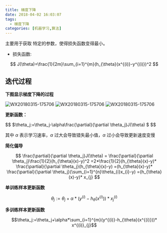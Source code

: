 ```yaml
---
title: 梯度下降
date: 2018-04-02 16:03:07
tags: 
  - 梯度下降
categories: [机器学习,算法]
---
```


主要用于获取 特定的参数，使得损失函数变得最小。

- 损失函数:

$$
J(\theta)=\frac{1}{2m}\sum_{i=1}^{m}(h_{\theta}(x^{(i)}-y^{(i)})^2
$$

## 迭代过程

**下图显示梯度下降的过程**

![WX20180315-175706](/images/梯度下降/WX20180315-175609.png)
![WX20180315-175706](/images/梯度下降/WX20180315-175706.png)
![WX20180315-175706](/images/梯度下降/WX20180315-175733.png)


**更新函数：**

$$
$\theta_j:=\theta_j-\alpha\frac{\partial}{\partial \theta_j}J(\theta) $
$$

其中 $\alpha$ 表示学习速率，$\alpha$ 过大会导致错失最小值，$\alpha$ 过小会导致更新速度变慢

**简化偏导**

$$
\frac{\partial}{\partial \theta_j}J(\theta) = \frac{\partial}{\partial \theta_j}\frac{1}{2}(h_{\theta}(x)-y)^2
​           =2*\frac{1}{2}(h_{\theta}(x)-y)* \frac{\partial}{\partial \theta_j}(h_{\theta}(x)-y)
​           =(h_{\theta}(x)-y)* \frac{\partial}{\partial \theta_j}(\sum_{i=1}^{n}\theta_{i}x_{i}-y)
​	       =(h_{\theta}(x)-y)* x_{j}
$$

**单训练样本更新函数**

$$\theta_j:=\theta_j+\alpha*(y^{(i)}-h_{\theta}(x^{(i)}))* x^{(i)}_{j}$$

**多训练样本更新函数**

$$\theta_j:=\theta_j+\alpha*\sum_{i=1}^{m}(y^{(i)}-h_{\theta}(x^{(i)}))* x^{(i)}_{j}$$

